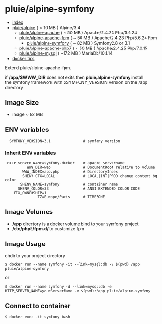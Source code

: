 # pluie/alpine-symfony

- [index][1]
- [pluie/alpine][2]                       ( < 10 MB ) Alpine/3.4
    - [pluie/alpine-apache][3]            ( ~ 50 MB ) Apache/2.4.23 Php/5.6.24
    - [pluie/alpine-apache-fpm][7]        ( ~ 50 MB ) Apache/2.4.23 Php/5.6.24 Fpm
        - [pluie/alpine-symfony][6]       ( ~ 82 MB ) Symfony2.8 or 3.1
    - [pluie/alpine-apache-php7][8]       ( ~ 50 MB ) Apache/2.4.25 Php/7.0.15
    - [pluie/alpine-mysql][4]             ( ~172 MB ) MariaDb/10.1.14
- [docker tips][5]

Extend pluie/alpine-apache-fpm.
  
if __/app/$WWW_DIR__ does not exits then __pluie/alpine-symfony__ install  
the symfony framework with $SYMFONY_VERSION version on the /app directory

## Image Size

- image ~ 82 MB

## ENV variables

```
  SYMFONY_VERSION=3.1               # symfony version
```

### Inherit ENV variables

```
 HTTP_SERVER_NAME=symfony.docker    # apache ServerName  
          WWW_DIR=web               # DocumentRoot relative to volume  
        WWW_INDEX=app.php           # DirectoryIndex
        SHENV_CTX=LOCAL             # LOCAL|INT|PROD change context bg color
       SHENV_NAME=symfony           # container name 
      SHENV_COLOR=33                # ANSI EXTENDED COLOR CODE
    FIX_OWNERSHIP=1
               TZ=Europe/Paris      # TIMEZONE
```

## Image Volumes

- __/app__ directory is a docker volume bind to your symfony project
- __/etc/php5/fpm.d/__ to customize fpm 


## Image Usage

chdir to your project directory
```
$ docker run --name symfony -it --link=mysql:db -v $(pwd):/app pluie/alpine-symfony
```
or
```
$ docker run --name symfony -d --link=mysql:db -e HTTP_SERVER_NAME=yourServerName -v $(pwd):/app pluie/alpine-symfony
```

## Connect to container

```
$ docker exec -it symfony bash
```

 [1]: https://github.com/pluie-org/docker-images
 [2]: https://github.com/pluie-org/docker-images/tree/master/pluie/alpine
 [3]: https://github.com/pluie-org/docker-images/tree/master/pluie/alpine-apache
 [4]: https://github.com/pluie-org/docker-images/tree/master/pluie/alpine-mysql
 [7]: https://github.com/pluie-org/docker-images/tree/master/pluie/alpine-apache-fpm
 [5]: https://github.com/pluie-org/docker-images/blob/master/DOCKER.md
 [6]: https://github.com/pluie-org/docker-images/tree/master/pluie/alpine-symfony
 [8]: https://github.com/pluie-org/docker-images/tree/master/pluie/7alpine-php
